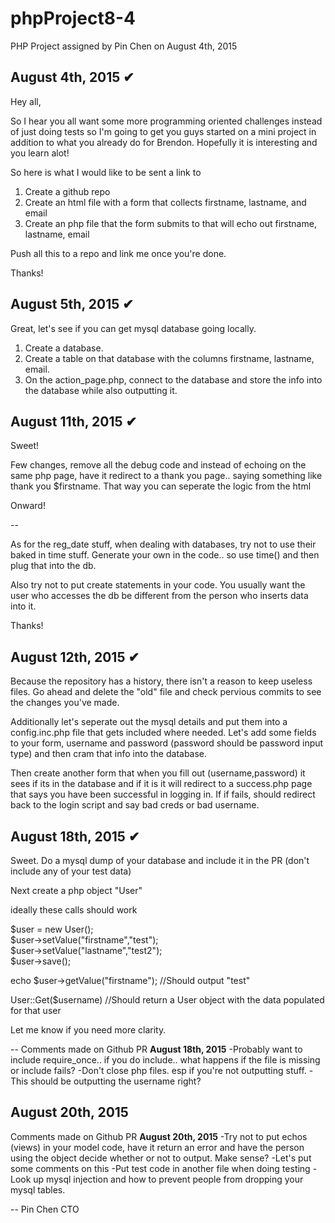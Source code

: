 # phpProject8-4
PHP Project assigned by Pin Chen on August 4th, 2015

August 4th, 2015 ✔
--
Hey all,

So I hear you all want some more programming oriented challenges instead of just doing tests so I'm going to get you guys started on a mini project in addition to what you already do for Brendon. Hopefully it is interesting and you learn alot!

So here is what I would like to be sent a link to

1) Create a github repo <br>
2) Create an html file with a form that collects firstname, lastname, and email <br>
3) Create an php file that the form submits to that will echo out firstname, lastname, email <br>

Push all this to a repo and link me once you're done.

Thanks!

August 5th, 2015 ✔
--
Great, let's see if you can get mysql database going locally. 

1) Create a database.<br>
2) Create a table on that database with the columns firstname, lastname, email.<br>
3) On the action_page.php, connect to the database and store the info into the database while also outputting it.<br>

August 11th, 2015 ✔
--
Sweet! 

Few changes, remove all the debug code and instead of echoing on the same php page, have it redirect to a thank you page.. saying something like thank you $firstname. That way you can seperate the logic from the html

Onward!

--

As for the reg_date stuff, when dealing with databases, try not to use their baked in time stuff. Generate your own in the code.. so use time() and then plug that into the db.

Also try not to put create statements in your code. You usually want the user who accesses the db be different from the person who inserts data into it.

Thanks!

August 12th, 2015 ✔
--
Because the repository has a history, there isn't a reason to keep useless files. Go ahead and delete the "old" file and check pervious commits to see the changes you've made.

Additionally let's seperate out the mysql details and put them into a config.inc.php file that gets included where needed. Let's add some fields to your form, username and password (password should be password input type) and then cram that info into the database.

Then create another form that when you fill out (username,password) it sees if its in the database and if it is it will redirect to a success.php page that says you have been successful in logging in. If if fails, should redirect back to the login script and say bad creds or bad username.

August 18th, 2015 ✔
--
Sweet. Do a mysql dump of your database and include it in the PR (don't include any of your test data)

Next create a php object "User"

ideally these calls should work

$user = new User();<br>
$user->setValue("firstname","test");<br>
$user->setValue("lastname","test2");<br>
$user->save();<br>

echo $user->getValue("firstname"); //Should output "test"

User::Get($username)  //Should return a User object with the data populated for that user

Let me know if you need more clarity.

--
Comments made on Github PR <b>August 18th, 2015</b>
-Probably want to include require_once.. if you do include.. what happens if the file is missing or include fails?
-Don't close php files. esp if you're not outputting stuff.
-This should be outputting the username right?

August 20th, 2015
--
Comments made on Github PR <b>August 20th, 2015</b>
-Try not to put echos (views) in your model code, have it return an error and have the person using the object decide whether or not to output. Make sense?
-Let's put some comments on this
-Put test code in another file when doing testing
-Look up mysql injection and how to prevent people from dropping your mysql tables.



-- 
Pin Chen
CTO
